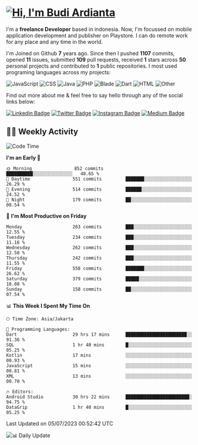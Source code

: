 # [![Hi, I'm Budi Ardianta](https://readme-typing-svg.herokuapp.com?size=24&vCenter=true&lines=%F0%9F%91%8B+Hi%2C+I'm+Budi+Ardianta+;%F0%9F%92%BB+Android+And+Web+Developer+)](https://git.io/typing-svg)

I'm a **freelance Developer** based in indonesia. Now, I'm focussed on mobile application development and publisher on Playstore. I can do remote work for any place and any time in the world.

I'm Joined on Github **7** years ago. Since then I pushed **1107** commits, opened **11** issues, submitted **109** pull requests, received **1** stars across **50** personal projects and contributed to **1** public repositories.
I most used programing languages across my projects:

![JavaScript](https://img.shields.io/badge/-JavaScript-%23f1e05a?style=flat&logo=JavaScript&logoColor=white)
![CSS](https://img.shields.io/badge/-CSS-%23563d7c?style=flat&logo=CSS&logoColor=white)
![Java](https://img.shields.io/badge/-Java-%23b07219?style=flat&logo=Java&logoColor=white)
![PHP](https://img.shields.io/badge/-PHP-%234F5D95?style=flat&logo=PHP&logoColor=white)
![Blade](https://img.shields.io/badge/-Blade-%23f7523f?style=flat&logo=Blade&logoColor=white)
![Dart](https://img.shields.io/badge/-Dart-%2300B4AB?style=flat&logo=Dart&logoColor=white)
![HTML](https://img.shields.io/badge/-HTML-%23e34c26?style=flat&logo=HTML&logoColor=white)
![Other](https://img.shields.io/badge/-Other-%23ededed?style=flat&logo=Other&logoColor=white)

Find out more about me & feel free to say hello through any of the social links below:

[![Linkedin Badge](https://img.shields.io/badge/-budiardianata-blue?style=flat&logo=Linkedin&logoColor=white&link=https://www.linkedin.com/in/budiardianata/)](https://www.linkedin.com/in/budiardianata/)
[![Twitter Badge](https://img.shields.io/badge/-budiardianata-%231DA1F2.svg?style=flat&logo=twitter&logoColor=white&link=https://www.twitter.com/budiardianata)](https://www.linkedin.com/in/budiardianata/)
[![Instagram Badge](https://img.shields.io/badge/-budiardianata-purple?style=flat&logo=instagram&logoColor=white&link=https://instagram.com/budiardianata/)](https://instagram.com/budiardianata)
[![Medium Badge](https://img.shields.io/badge/-@budiardianata-%2312100E.svg?style=flat&logo=Medium&logoColor=white&link=https://medium.com/@budiardianata/)](https://medium.com/@budiardianata)

## 👨‍💻 Weekly Activity
<!--START_SECTION:waka-->
![Code Time](http://img.shields.io/badge/Code%20Time-1%2C867%20hrs%2051%20mins-blue)

**I'm an Early 🐤** 

```text
🌞 Morning                852 commits         ██████████░░░░░░░░░░░░░░░   40.65 % 
🌆 Daytime                551 commits         ███████░░░░░░░░░░░░░░░░░░   26.29 % 
🌃 Evening                514 commits         ██████░░░░░░░░░░░░░░░░░░░   24.52 % 
🌙 Night                  179 commits         ██░░░░░░░░░░░░░░░░░░░░░░░   08.54 % 
```
📅 **I'm Most Productive on Friday** 

```text
Monday                   263 commits         ███░░░░░░░░░░░░░░░░░░░░░░   12.55 % 
Tuesday                  234 commits         ███░░░░░░░░░░░░░░░░░░░░░░   11.16 % 
Wednesday                262 commits         ███░░░░░░░░░░░░░░░░░░░░░░   12.50 % 
Thursday                 242 commits         ███░░░░░░░░░░░░░░░░░░░░░░   11.55 % 
Friday                   558 commits         ███████░░░░░░░░░░░░░░░░░░   26.62 % 
Saturday                 379 commits         █████░░░░░░░░░░░░░░░░░░░░   18.08 % 
Sunday                   158 commits         ██░░░░░░░░░░░░░░░░░░░░░░░   07.54 % 
```


📊 **This Week I Spent My Time On** 

```text
🕑︎ Time Zone: Asia/Jakarta

💬 Programming Languages: 
Dart                     29 hrs 17 mins      ███████████████████████░░   91.36 % 
SQL                      1 hr 40 mins        █░░░░░░░░░░░░░░░░░░░░░░░░   05.25 % 
Kotlin                   17 mins             ░░░░░░░░░░░░░░░░░░░░░░░░░   00.93 % 
JavaScript               15 mins             ░░░░░░░░░░░░░░░░░░░░░░░░░   00.81 % 
XML                      13 mins             ░░░░░░░░░░░░░░░░░░░░░░░░░   00.70 % 

🔥 Editors: 
Android Studio           30 hrs 22 mins      ████████████████████████░   94.75 % 
DataGrip                 1 hr 40 mins        █░░░░░░░░░░░░░░░░░░░░░░░░   05.25 % 
```


 Last Updated on 05/07/2023 00:52:42 UTC
<!--END_SECTION:waka-->

![📊 Daily Update](https://github.com/budiardianata/budiardianata/actions/workflows/update-activity.yml/badge.svg)
